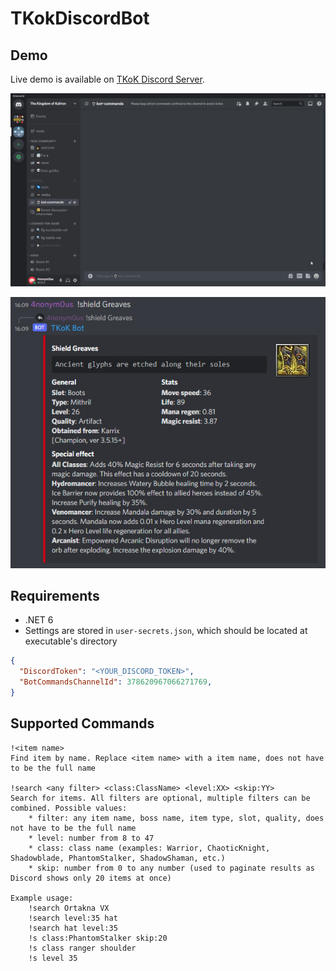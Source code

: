 # TKokDiscordBot

## Demo

Live demo is available on [TKoK Discord Server](https://discord.gg/ES2dwYC).

![Demo 1: Querying a single item by name](https://github.com/4nonym0us/TkokDiscordBot/raw/master/assets/images/demo1.gif)

![Demo 2: Interactive item search](https://github.com/4nonym0us/TkokDiscordBot/raw/master/assets/images/demo2.png)

## Requirements

 * .NET 6
 * Settings are stored in `user-secrets.json`, which should be located at executable's directory
```json
{
  "DiscordToken": "<YOUR_DISCORD_TOKEN>",
  "BotCommandsChannelId": 378620967066271769,
}
```

## Supported Commands
```
!<item name>
Find item by name. Replace <item name> with a item name, does not have to be the full name

!search <any filter> <class:ClassName> <level:XX> <skip:YY>
Search for items. All filters are optional, multiple filters can be combined. Possible values:
    * filter: any item name, boss name, item type, slot, quality, does not have to be the full name
    * level: number from 8 to 47
    * class: class name (examples: Warrior, ChaoticKnight, Shadowblade, PhantomStalker, ShadowShaman, etc.)
    * skip: number from 0 to any number (used to paginate results as Discord shows only 20 items at once)

Example usage:
    !search Ortakna VX
    !search level:35 hat
    !search hat level:35
    !s class:PhantomStalker skip:20
    !s class ranger shoulder
    !s level 35
```

